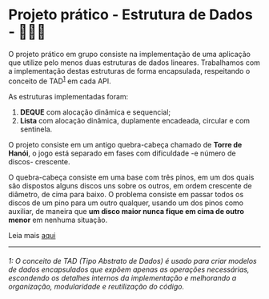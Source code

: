 # Projeto prático - Estrutura de Dados - 🗼🇻🇳

O projeto prático em grupo consiste na implementação de uma aplicação que utilize pelo menos duas estruturas de dados lineares.
Trabalhamos com a implementação destas estruturas de forma encapsulada, respeitando o conceito de TAD<sup>[1](#tad-note)</sup> em cada API.

As estruturas implementadas foram:
1. **DEQUE** com alocação dinâmica e sequencial;
2. **Lista** com alocação dinâmica, duplamente encadeada, circular e com sentinela.
   
O projeto consiste em um antigo quebra-cabeça chamado de **Torre de Hanói**, o jogo está separado em fases com dificuldade -e número de discos- crescente.  

O quebra-cabeça consiste em uma base com três pinos, em um dos quais são dispostos alguns discos uns sobre os outros, em ordem crescente de diâmetro, de cima para baixo. O problema consiste em passar todos os discos de um pino para um outro qualquer, usando um dos pinos como auxiliar, de maneira que **um disco maior nunca fique em cima de outro menor** em nenhuma situação.  

Leia mais [aqui](https://pt.wikipedia.org/wiki/Torre_de_Han%C3%B3i)

---

<h6><a id="tad-note"></a>1: O conceito de TAD (Tipo Abstrato de Dados) é usado para criar modelos de dados encapsulados que expõem apenas as operações necessárias, escondendo os detalhes internos da implementação e melhorando a organização, modularidade e reutilização do código.</h6>
